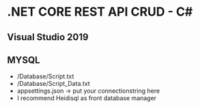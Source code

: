 # .NET CORE REST API CRUD - C#

## Visual Studio 2019
## MYSQL
* /Database/Script.txt
* /Database/Script_Data.txt
* appsettings.json -> put your connectionstring here
* I recommend Heidisql as front database manager